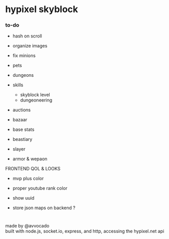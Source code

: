 # hypixel skyblock

### to-do

- hash on scroll
- organize images
- fix minions
- pets
- dungeons
- skills
  - skyblock level
  - dungeoneering

- auctions
- bazaar


- base stats
- beastiary
- slayer
- armor & wepaon


FRONTEND QOL & LOOKS
- mvp plus color
- proper youtube rank color
- show uuid

- store json maps on backend ?
#

#

made by @avvocado
<br>
built with node.js, socket.io, express, and http, accessing the hypixel.net api
